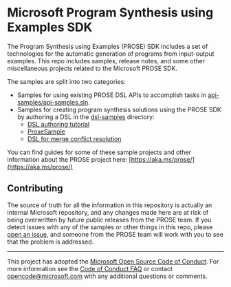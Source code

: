 # Microsoft Program Synthesis using Examples SDK

The Program Synthesis using Examples (PROSE) SDK includes a set of technologies for the automatic generation of programs
from input-output examples. This repo includes samples, release notes, and some other miscellaneous projects related to
the Microsoft PROSE SDK.

The samples are split into two categories:

- Samples for using existing PROSE DSL APIs to accomplish tasks in
  [api-samples/api-samples.sln](api-samples/api-samples.sln). 
- Samples for creating program synthesis solutions using the PROSE SDK by authoring a DSL in the
  [dsl-samples](dsl-samples) directory:
  - [DSL authoring tutorial](dsl-samples/tutorial)
  - [ProseSample](dsl-samples/ProseSample/ProseSample.sln)
  - [DSL for merge conflict resolution](dsl-samples/MergeConflictsResolution/MergeConflictsResolution.sln)

You can find guides for some of these sample projects and other information about the PROSE project here:
[https://aka.ms/prose/](https://aka.ms/prose/)

## Contributing

The source of truth for all the information in this repository is actually an internal Microsoft repository, and any
changes made here are at risk of being overwritten by future public releases from the PROSE team.  If you detect issues
with any of the samples or other things in this repo, please [open an issue](https://github.com/microsoft/prose/issues),
and someone from the PROSE team will work with you to see that the problem is addressed.

---
This project has adopted the [Microsoft Open Source Code of Conduct](https://opensource.microsoft.com/codeofconduct/).
For more information see the [Code of Conduct FAQ](https://opensource.microsoft.com/codeofconduct/faq/) or contact
[opencode@microsoft.com](mailto:opencode@microsoft.com) with any additional questions or comments.
